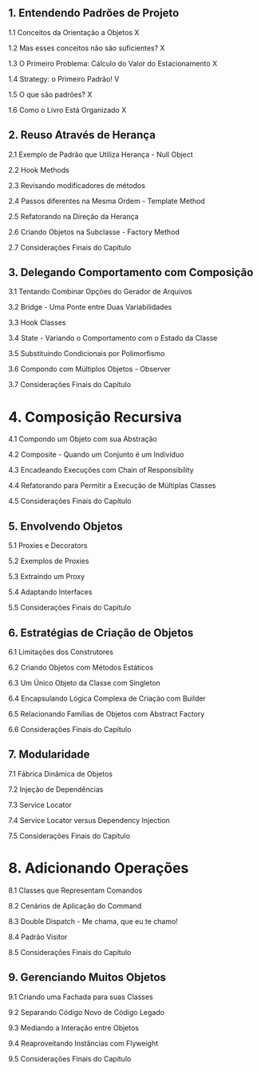 ## 1. Entendendo Padrões de Projeto

1.1 Conceitos da Orientação a Objetos X

1.2 Mas esses conceitos não são suficientes?  X

1.3 O Primeiro Problema: Cálculo do Valor do Estacionamento X

1.4 Strategy: o Primeiro Padrão! V

1.5 O que são padrões? X

1.6 Como o Livro Está Organizado X

## 2. Reuso Através de Herança

2.1 Exemplo de Padrão que Utiliza Herança - Null Object

2.2 Hook Methods 

2.3 Revisando modificadores de métodos  

2.4 Passos diferentes na Mesma Ordem - Template Method  

2.5 Refatorando na Direção da Herança    

2.6 Criando Objetos na Subclasse - Factory Method  

2.7 Considerações Finais do Capítulo   



## 3. Delegando Comportamento com Composição
3.1 Tentando Combinar Opções do Gerador de Arquivos 

3.2 Bridge - Uma Ponte entre Duas Variabilidades 

3.3 Hook Classes     

3.4 State - Variando o Comportamento com o Estado da Classe 

3.5 Substituindo Condicionais por Polimorfismo   

3.6 Compondo com Múltiplos Objetos - Observer 

3.7 Considerações Finais do Capítulo   



# 4. Composição Recursiva
4.1 Compondo um Objeto com sua Abstração   

4.2 Composite - Quando um Conjunto é um Indivíduo  

4.3 Encadeando Execuções com Chain of Responsibility  

4.4 Refatorando para Permitir a Execução de Múltiplas Classes 

4.5 Considerações Finais do Capítulo   



## 5. Envolvendo Objetos


5.1 Proxies e Decorators   

5.2 Exemplos de Proxies   

5.3 Extraindo um Proxy   

5.4 Adaptando Interfaces 

5.5 Considerações Finais do Capítulo 



## 6. Estratégias de Criação de Objetos
6.1 Limitações dos Construtores   

6.2 Criando Objetos com Métodos Estáticos   

6.3 Um Único Objeto da Classe com Singleton   

6.4 Encapsulando Lógica Complexa de Criação com Builder 

6.5 Relacionando Famílias de Objetos com Abstract Factory 

6.6 Considerações Finais do Capítulo    



## 7. Modularidade
7.1 Fábrica Dinâmica de Objetos   

7.2 Injeção de Dependências   

7.3 Service Locator    

7.4 Service Locator versus Dependency Injection 

7.5 Considerações Finais do Capítulo 


# 8. Adicionando Operações
8.1 Classes que Representam Comandos 

8.2 Cenários de Aplicação do Command 

8.3 Double Dispatch - Me chama, que eu te chamo!

8.4 Padrão Visitor

8.5 Considerações Finais do Capítulo 



## 9. Gerenciando Muitos Objetos
9.1 Criando uma Fachada para suas Classes

9.2 Separando Código Novo de Código Legado 

9.3 Mediando a Interação entre Objetos  

9.4 Reaproveitando Instâncias com Flyweight

9.5 Considerações Finais do Capítulo 

